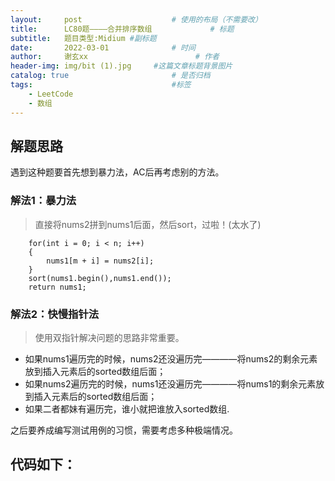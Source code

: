 ```yaml
---
layout:     post   				    # 使用的布局（不需要改）
title:      LC80题————合并排序数组				# 标题 
subtitle:   题目类型:Midium #副标题
date:       2022-03-01 				# 时间
author:     谢玄xx 						# 作者
header-img: img/bit (1).jpg 	#这篇文章标题背景图片
catalog: true 						# 是否归档
tags:								#标签
    - LeetCode
    - 数组
---
```


## 解题思路
遇到这种题要首先想到暴力法，AC后再考虑别的方法。

### 解法1：暴力法

> 直接将nums2拼到nums1后面，然后sort，过啦！(太水了)


        for(int i = 0; i < n; i++)
        {
            nums1[m + i] = nums2[i]; 
        }
        sort(nums1.begin(),nums1.end());
        return nums1;


### 解法2：快慢指针法
> 使用双指针解决问题的思路非常重要。
* 如果nums1遍历完的时候，nums2还没遍历完————将nums2的剩余元素放到插入元素后的sorted数组后面；
* 如果nums2遍历完的时候，nums1还没遍历完————将nums1的剩余元素放到插入元素后的sorted数组后面；
* 如果二者都妹有遍历完，谁小就把谁放入sorted数组.

之后要养成编写测试用例的习惯，需要考虑多种极端情况。


## 代码如下：

